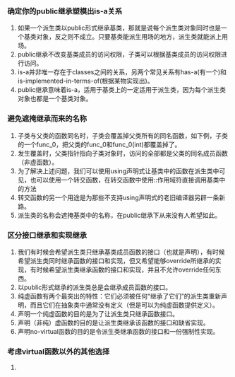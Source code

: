 ### 确定你的public继承塑模出is-a关系
1. 如果一个派生类以public形式继承基类，那就是说每个派生类对象同时也是一个基类对象，反之则不成立。只要基类能派生用场的地方，派生类就能派上用场。
2. public继承不改变基类成员的访问权限，子类可以根据基类成员的访问权限进行访问。
3. is-a并非唯一存在于classes之间的关系，另两个常见关系有has-a(有一个)和is-implemented-in-terms-of(根据某物实现出)。
4. public继承意味着is-a，适用于基类上的一定适用于派生类，因为每个派生类对象也都是一个基类对象。

### 避免遮掩继承而来的名称
1. 子类与父类的函数同名时，子类会覆盖掉父类所有的同名函数，如下例，子类的一个func_0，把父类的func_0和func_0(int)都覆盖掉了。
2. 发生覆盖时，父类指针指向子类对象时，访问的全部都是父类的同名成员函数（非虚函数）。
3. 为了解决上述问题，我们可以使用using声明式让基类中的函数在派生类中可见，也可以使用一个转交函数，在转交函数中使用::作用域符直接调用基类中的方法
4. 转交函数的另一个用途是为那些不支持using声明式的老旧编译器另辟一条新路。
5. 派生类的名称会遮掩基类中的名称，在public继承下从来没有人希望如此。

### 区分接口继承和实现继承
1. 我们有时候会希望派生类只继承基类成员函数的接口（也就是声明），有时候希望派生类同时继承函数的接口和实现，但又希望能够override所继承的实现，有时候希望派生类继承函数的接口和实现，并且不允许override任何东西。
2. 以public形式继承的派生类总是会继承成员函数的接口。
3. 纯虚函数有两个最突出的特性：它们必须被任何“继承了它们”的派生类重新声明，而且它们在抽象类中通常没有定义（但是可以为纯虚函数提供定义）。
4. 声明一个纯虚函数的目的是为了让派生类只继承函数接口。
5. 声明（非纯）虚函数的目的是让派生类继承该函数的接口和缺省实现。
6. 声明no-virtual函数的目的是令派生类继承函数的接口和一份强制性实现。

### 考虑virtual函数以外的其他选择
1. 